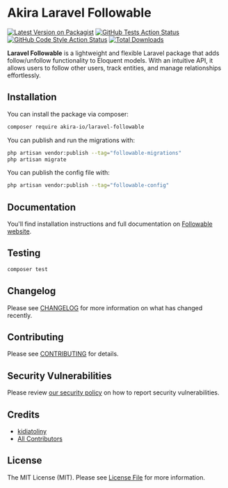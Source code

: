 # Akira Laravel Followable

[![Latest Version on Packagist](https://img.shields.io/packagist/v/akira-io/followable.svg?style=flat-square)](https://packagist.org/packages/akira-io/followable)
[![GitHub Tests Action Status](https://img.shields.io/github/actions/workflow/status/akira-io/followable/run-tests.yml?branch=main&label=tests&style=flat-square)](https://github.com/akira-io/followable/actions?query=workflow%3Arun-tests+branch%3Amain)
[![GitHub Code Style Action Status](https://img.shields.io/github/actions/workflow/status/akira-io/followable/fix-php-code-style-issues.yml?branch=main&label=code%20style&style=flat-square)](https://github.com/akira-io/followable/actions?query=workflow%3A"Fix+PHP+code+style+issues"+branch%3Amain)
[![Total Downloads](https://img.shields.io/packagist/dt/akira-io/followable.svg?style=flat-square)](https://packagist.org/packages/akira-io/followable)

**Laravel Followable** is a lightweight and flexible Laravel package that adds follow/unfollow functionality to Eloquent
models. With an intuitive API, it allows users to follow other users, track entities, and manage relationships
effortlessly.

## Installation

You can install the package via composer:

```bash
composer require akira-io/laravel-followable
```

You can publish and run the migrations with:

```bash
php artisan vendor:publish --tag="followable-migrations"
php artisan migrate
```

You can publish the config file with:

```bash
php artisan vendor:publish --tag="followable-config"
```

## Documentation

You'll find installation instructions and full documentation on [Followable website](https://followable.akira-io.com).

## Testing

```bash
composer test
```

## Changelog

Please see [CHANGELOG](CHANGELOG.md) for more information on what has changed recently.

## Contributing

Please see [CONTRIBUTING](CONTRIBUTING.md) for details.

## Security Vulnerabilities

Please review [our security policy](../../security/policy) on how to report security vulnerabilities.

## Credits

- [kidiatoliny](https://github.com/kidiatoliny)
- [All Contributors](../../contributors)

## License

The MIT License (MIT). Please see [License File](LICENSE.md) for more information.
